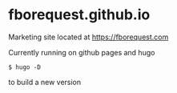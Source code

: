 # fborequest.github.io

Marketing site located at https://fborequest.com

Currently running on github pages and hugo

`$ hugo -D`

to build a new version

